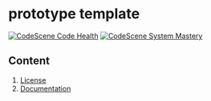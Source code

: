 # prototype template
[![CodeScene Code Health](https://codescene.io/projects/34027/status-badges/code-health)](https://codescene.io/projects/34027)
[![CodeScene System Mastery](https://codescene.io/projects/34027/status-badges/system-mastery)](https://codescene.io/projects/34027)

## Content
1. [License](License.md)
2. [Documentation](docs/Readme.md)
